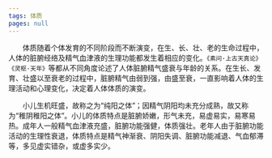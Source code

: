 ```yaml
---
tags: 体质
pages: null
---
```

&emsp;&emsp;体质随着个体发育的不同阶段而不断演变，在生、长、壮、老的生命过程中，人体的脏腑经络及精气血津液的生理功能都发生着相应的变化。`《素问·上古天真论》` `《灵枢·天年》`等都从不同角度论述了人体脏腑精气盛衰与年龄的关系。在生长、发育、壮盛以至衰老的过程中，脏腑精气由弱到强，由盛至衰，一直影响着人体的生理活动和心理变化，决定着人体体质的演变。

&emsp;&emsp;小儿生机旺盛，故称之为“纯阳之体”；因精气阴阳均未充分成熟，故又称为“稚阴稚阳之体”。小儿的体质特点是脏腑娇嫩，形气未充，易虚易实，易寒易热。成年人一般精气血津液充盛，脏腑功能强健，体质强壮。老年人由于脏腑功能活动的生理性衰退，体质特点是精气神渐衰、阴阳失调、脏腑功能减退、气血郁滞等，多见虚实错杂，或虚多实少。
